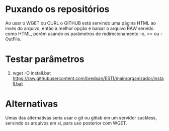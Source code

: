 # Puxando os repositórios

Ao usar o WGET ou CURL o GITHUB está servindo uma página HTML ao invés do arquivo, então a melhor opção é baixar o arquivo RAW servido como HTML, porém usando os parâmetros de redirecionamento -o, >> ou -OutFile.


# Testar parâmetros

1. wget -O install.bat https://raw.githubusercontent.com/bredsan/ESTI/main/organizador/install.bat



# Alternativas

Umas das alternativas seria usar o git ou gitlab em um servidor suckless, servindo os arquivos em si, para uso posterior com WGET.
